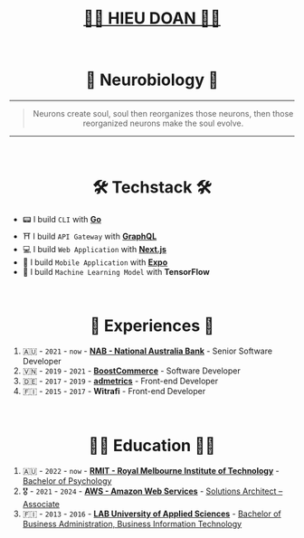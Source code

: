 <div align="center">
  <h1><a href="https://hieudoanm.github.io">👨‍💻 HIEU DOAN 👨‍💻</a></h1>
</div>

<br />

<div align="center">
  <h1>🧠 Neurobiology 🧬</h1>
</div>

---

<div align="center">
  <blockquote>Neurons create soul, soul then reorganizes those neurons, then those reorganized neurons make the soul evolve.</blockquote>
</div>

---

<br />

<div align="center">
  <h1>🛠️ Techstack 🛠️</h1>
</div>

- 📟 I build `CLI` with [**Go**](https://github.com/hieudoanm/go-cli)
- ⛩️ I build `API Gateway` with [**GraphQL**](https://github.com/hieudoanm/ts-gql)
- 💻 I build `Web Application` with [**Next.js**](https://github.com/hieudoanm/ts-next)
- 📱 I build `Mobile Application` with [**Expo**](https://github.com/hieudoanm/ts-expo)
- 🤖 I build `Machine Learning Model` with **TensorFlow**

<br />

<div align="center">
  <h1>📜 Experiences 📜</h1>
</div>


1. 🇦🇺 - `2021` - `now` - [**NAB - National Australia Bank**][nab] - Senior Software Developer
2. 🇻🇳 - `2019` - `2021` - [**BoostCommerce**][boostcommerce] - Software Developer
3. 🇩🇪 - `2017` - `2019` - [**admetrics**][admetrics] - Front-end Developer
4. 🇫🇮 - `2015` - `2017` - **Witrafi** - Front-end Developer

<br />

<div align="center">
  <h1>👨‍🎓 Education 👨‍🎓</h1>
</div>

1. 🇦🇺 - `2022` - `now` - [**RMIT - Royal Melbourne Institute of Technology**][rmit-vietnam] - [Bachelor of Psychology][rmit-psychology]
2. 🎖️ - `2021` - `2024` - [**AWS - Amazon Web Services**][aws] - [Solutions Architect – Associate][aws-ssa]
3. 🇫🇮 - `2013` - `2016` - [**LAB University of Applied Sciences**][lab] - [Bachelor of Business Administration, Business Information Technology][lab-bba-bit]

[admetrics]: https://www.admetrics.io/
[aws]: https://aws.amazon.com
[aws-ssa]: https://www.credly.com/badges/a427ccdc-fc44-4874-a422-21d772e0e4b3
[boostcommerce]: https://boostcommerce.net/
[lab]: https://lab.fi/
[lab-bba-bit]: https://lab.fi/en/study/bachelor-business-administration-business-information-technology-full-time-studies-lahti-210
[nab]: https://www.nab.com.au/
[rmit-psychology]: https://www.rmit.edu.vn/study-at-rmit/undergraduate-programs/bachelor-of-psychology
[rmit-vietnam]: https://www.rmit.edu.vn/
